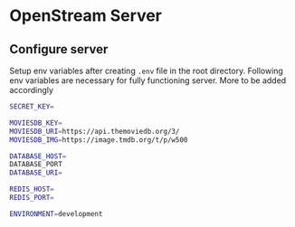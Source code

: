 # OpenStream Server

## Configure server

Setup env variables after creating `.env` file in the root directory. Following env variables are necessary for fully functioning server. More to be added accordingly

```sh
SECRET_KEY=

MOVIESDB_KEY=
MOVIESDB_URI=https://api.themoviedb.org/3/
MOVIESDB_IMG=https://image.tmdb.org/t/p/w500

DATABASE_HOST=
DATABASE_PORT
DATABASE_URI=

REDIS_HOST=
REDIS_PORT=

ENVIRONMENT=development
```
